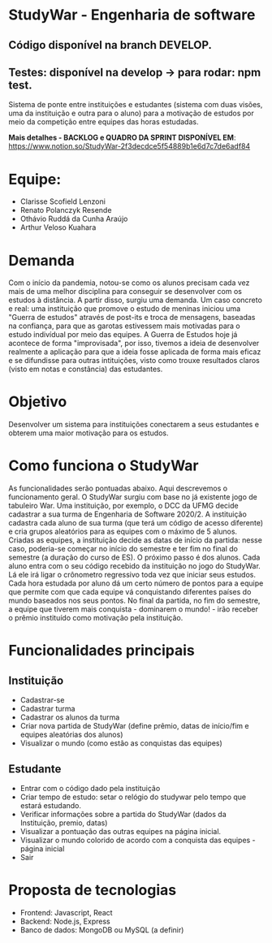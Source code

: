 # StudyWar - Engenharia de software 
## Código disponível na branch DEVELOP. 


## Testes: disponível na develop -> para rodar: npm test. 

Sistema de ponte entre instituições e estudantes (sistema com duas visões, uma da instituição e outra para o aluno) para a motivação de estudos por meio da competição entre equipes das horas estudadas. 

**Mais detalhes - BACKLOG e QUADRO DA SPRINT DISPONÍVEL EM**: https://www.notion.so/StudyWar-2f3decdce5f54889b1e6d7c7de6adf84

# Equipe:
- Clarisse Scofield Lenzoni
- Renato Polanczyk Resende
- Othávio Ruddá da Cunha Araújo
- Arthur Veloso Kuahara

# Demanda
Com o início da pandemia, notou-se como os alunos precisam cada vez mais de uma melhor disciplina para conseguir se desenvolver com os estudos à distância. A partir disso, surgiu uma demanda. Um caso concreto e real: uma instituição que promove o estudo de meninas iniciou uma "Guerra de estudos" através de post-its e troca de mensagens, baseadas na confiança, para que as garotas estivessem mais motivadas para o estudo indivídual por meio das equipes. A Guerra de Estudos hoje já acontece de forma "improvisada", por isso, tivemos a ideia de desenvolver realmente a aplicação para que a ideia fosse aplicada de forma mais eficaz e se difundisse para outras intituições, visto como trouxe resultados claros (visto em notas e constância) das estudantes.

# Objetivo
Desenvolver um sistema para instituições conectarem a seus estudantes e obterem uma maior motivação para os estudos.

# Como funciona o StudyWar
As funcionalidades serão pontuadas abaixo. Aqui descrevemos o funcionamento geral.
O StudyWar surgiu com base no já existente jogo de tabuleiro War. Uma instituição, por exemplo, o DCC da UFMG decide cadastrar a sua turma de Engenharia de Software 2020/2. A instituição cadastra cada aluno de sua turma (que terá um código de acesso diferente) e cria grupos aleatórios para as equipes com o máximo de 5 alunos. Criadas as equipes, a instituição decide as datas de início da partida: nesse caso, poderia-se começar no início do semestre e ter fim no final do semestre (a duração do curso de ES). 
O próximo passo é dos alunos. Cada aluno entra com o seu código recebido da instituição no jogo do StudyWar. Lá ele irá ligar o crônometro regressivo toda vez que iniciar seus estudos. Cada hora estudada por aluno dá um certo número de pontos para a equipe que permite com que cada equipe vá conquistando diferentes países do mundo baseados nos seus pontos. 
No final da partida, no fim do semestre, a equipe que tiverem mais conquista - dominarem o mundo! - irão receber o prêmio instituído como motivação pela instituição.

# Funcionalidades principais
## Instituição
  - Cadastrar-se
  - Cadastrar turma
  - Cadastrar os alunos da turma
  - Criar nova partida de StudyWar (define prêmio, datas de início/fim e equipes aleatórias dos alunos)
  - Visualizar o mundo (como estão as conquistas das equipes)
  
## Estudante
  - Entrar com o código dado pela instituição 
  - Criar tempo de estudo: setar o relógio do studywar pelo tempo que estará estudando. 
  - Verificar informações sobre a partida do StudyWar (dados da Instituição, premio, datas)
  - Visualizar a pontuação das outras equipes na página inicial.
  - Visualizar o mundo colorido de acordo com a conquista das equipes - página inicial
  - Sair

# Proposta de tecnologias
  - Frontend: Javascript, React
  - Backend: Node.js, Express
  - Banco de dados: MongoDB ou MySQL (a definir)
